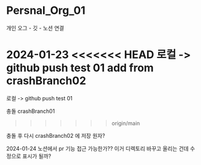 # Persnal_Org_01
개인 오그 - 깃 - 노션 연결

2024-01-23
<<<<<<< HEAD
로컬 -> github push test 01 add from crashBranch02
=======
로컬 -> github push test 01

충돌 crashBranch01
>>>>>>> origin/main

충돌 후 다시 crashBranch02 에 저장
원자?

2024-01-24
노션에서 pr 기능 접근 가능한가??
이거 디렉토리 바꾸고 올리는 건데 수정으로 표시가 될까?
